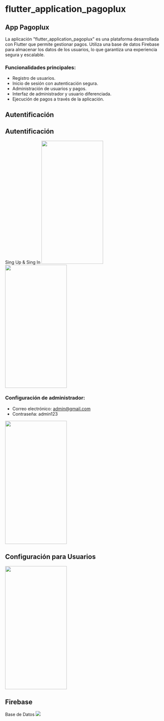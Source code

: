 # flutter_application_pagoplux

## App Pagoplux

La aplicación "flutter_application_pagoplux" es una plataforma desarrollada con Flutter que permite gestionar pagos. Utiliza una base de datos Firebase para almacenar los datos de los usuarios, lo que garantiza una experiencia segura y escalable.

### Funcionalidades principales:
- Registro de usuarios.
- Inicio de sesión con autenticación segura.
- Administración de usuarios y pagos.
- Interfaz de administrador y usuario diferenciada.
- Ejecución de pagos a través de la aplicación.

## Autentificación 
## Autentificación 
Sing Up & Sing In
<img src="https://github.com/MelaniMolina/flutter_application_pagoplux/assets/113868310/0615bdbb-dff0-4a5b-84d3-3a097ded8402" width="200" height="400">
<img src="https://github.com/MelaniMolina/flutter_application_pagoplux/assets/113868310/e537dec3-9815-4bc7-b5e9-c96a97c6fb1b" width="200" height="400">

### Configuración de administrador:
- Correo electrónico: admin@gmail.com
- Contraseña: admin123

<img src="https://github.com/MelaniMolina/flutter_application_pagoplux/assets/113868310/14823add-1255-4914-8f95-ddd11b73e3bf" width="200" height="400" >

## Configuración para Usuarios 
<img src="https://github.com/MelaniMolina/flutter_application_pagoplux/assets/113868310/ccabda1e-4de3-41d1-a5d8-25b013ba9fc1" width="200" height="400">

## Firebase
Base de Datos
<img src="https://github.com/MelaniMolina/flutter_application_pagoplux/assets/113868310/41dc8f12-c8ac-4d32-9e05-d68d286132b7">
